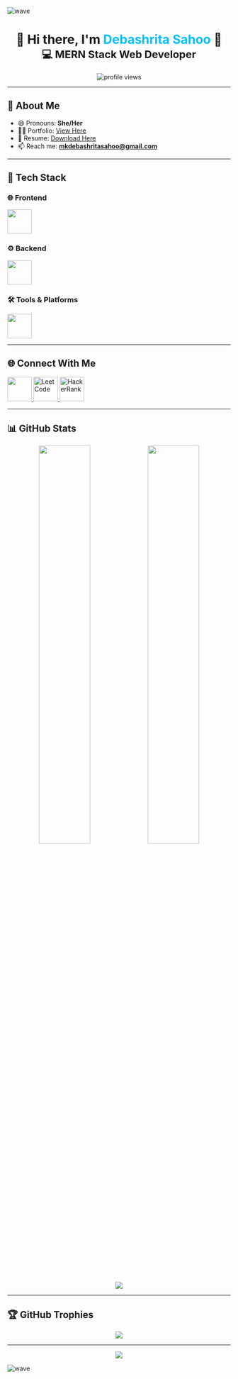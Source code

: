 ![wave](https://user-images.githubusercontent.com/77038659/130917013-c209e83c-4b93-4de6-9258-5f318f24ab60.png)

<h1 align="center">
  🌸 Hi there, I'm <span style="color:#00bfff">Debashrita Sahoo</span> 🌸  
  <br>
  <small>💻 MERN Stack Web Developer</small>
</h1>
<!-- Profile Views -->
<p align="center">
  <img src="https://komarev.com/ghpvc/?username=debashritaSahoo12&label=Profile%20Views&color=0e75b6&style=flat" alt="profile views" />
</p>

---

## 💫 About Me  
- 😄 Pronouns: **She/Her**  
- 👩‍💻 Portfolio: [View Here](https://debashritasahoo.netlify.app/)  
- 📄 Resume: [Download Here](https://drive.google.com/file/d/1DSIv-ppsEE8Z5bd4x8N1G58N-MJ1cctA/view?usp=sharing)  
- 📫 Reach me: **mkdebashritasahoo@gmail.com**

---

## 🎨 Tech Stack  

### 🌐 Frontend  
<img src="https://skillicons.dev/icons?i=html,css,js,react,ts" height="55" />

### ⚙️ Backend  
<img src="https://skillicons.dev/icons?i=nodejs,express,mongodb" height="55" />

### 🛠 Tools & Platforms  
<img src="https://skillicons.dev/icons?i=vscode,git,github,npm,postman,netlify,vercel" height="55" />

---

## 🌐 Connect With Me  
<a href="https://www.linkedin.com/in/debashritasahoo12/" target="_blank">
  <img src="https://skillicons.dev/icons?i=linkedin" height="55" />
</a>
<a href="https://leetcode.com/u/debashritasahoo12/" target="_blank">
  <img src="https://img.icons8.com/external-tal-revivo-color-tal-revivo/96/external-level-up-your-coding-skills-and-quickly-land-a-job-logo-color-tal-revivo.png" height="55" alt="LeetCode"/>
</a>
<a href="https://www.hackerrank.com/profile/mkdebashrita2002" target="_blank">
  <img src="https://img.icons8.com/external-tal-revivo-shadow-tal-revivo/96/external-hackerrank-is-a-technology-company-that-focuses-on-competitive-programming-logo-shadow-tal-revivo.png" height="55" alt="HackerRank"/>
</a>

---

## 📊 GitHub Stats  
<p align="center">
  <img src="https://github-readme-stats.vercel.app/api?username=debashritasahoo12&show_icons=true&theme=radical&hide_border=true" width="48%" />
  <img src="https://github-readme-streak-stats.herokuapp.com/?user=debashritasahoo12&theme=radical&hide_border=true" width="48%" />
</p>  

<p align="center">
  <img src="https://github-readme-activity-graph.vercel.app/graph?username=debashritasahoo12&theme=react-dark" />
</p>

---

## 🏆 GitHub Trophies
<p align="center">
  <img src="https://github-profile-trophy.vercel.app/?username=debashritaSahoo12&theme=onedark&margin-w=10&margin-h=10" />
</p>

---

<p align="center">
  <img src="https://readme-typing-svg.herokuapp.com?font=Ubuntu&color=%230EAA20&vCenter=true&lines=Thanks+for+visiting!+You're+welcome!" />
</p>

![wave](https://user-images.githubusercontent.com/77038659/130917575-667b8365-a8f0-4ab3-8aa4-1464abfcfcd2.png)
